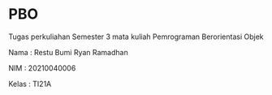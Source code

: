 # PBO
Tugas perkuliahan Semester 3 mata kuliah Pemrograman Berorientasi Objek

Nama : Restu Bumi Ryan Ramadhan

NIM : 20210040006

Kelas : TI21A

